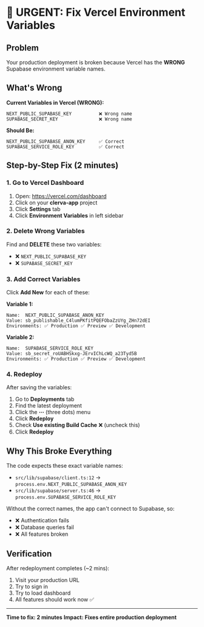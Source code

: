 # 🚨 URGENT: Fix Vercel Environment Variables

## Problem
Your production deployment is broken because Vercel has the **WRONG** Supabase environment variable names.

## What's Wrong

**Current Variables in Vercel (WRONG):**
```
NEXT_PUBLIC_SUPABASE_KEY          ❌ Wrong name
SUPABASE_SECRET_KEY               ❌ Wrong name
```

**Should Be:**
```
NEXT_PUBLIC_SUPABASE_ANON_KEY     ✅ Correct
SUPABASE_SERVICE_ROLE_KEY         ✅ Correct
```

## Step-by-Step Fix (2 minutes)

### 1. Go to Vercel Dashboard
1. Open: https://vercel.com/dashboard
2. Click on your **clerva-app** project
3. Click **Settings** tab
4. Click **Environment Variables** in left sidebar

### 2. Delete Wrong Variables
Find and **DELETE** these two variables:
- ❌ `NEXT_PUBLIC_SUPABASE_KEY`
- ❌ `SUPABASE_SECRET_KEY`

### 3. Add Correct Variables
Click **Add New** for each of these:

**Variable 1:**
```
Name:  NEXT_PUBLIC_SUPABASE_ANON_KEY
Value: sb_publishable_C4lumPKfitPQEFObaZzUYg_ZHn72dEI
Environments: ✅ Production ✅ Preview ✅ Development
```

**Variable 2:**
```
Name:  SUPABASE_SERVICE_ROLE_KEY
Value: sb_secret_roUABHSkxg-JErvIChLcWQ_a23Tyd5B
Environments: ✅ Production ✅ Preview ✅ Development
```

### 4. Redeploy
After saving the variables:
1. Go to **Deployments** tab
2. Find the latest deployment
3. Click the **⋯** (three dots) menu
4. Click **Redeploy**
5. Check **Use existing Build Cache** ❌ (uncheck this)
6. Click **Redeploy**

## Why This Broke Everything

The code expects these exact variable names:
- `src/lib/supabase/client.ts:12` → `process.env.NEXT_PUBLIC_SUPABASE_ANON_KEY`
- `src/lib/supabase/server.ts:46` → `process.env.SUPABASE_SERVICE_ROLE_KEY`

Without the correct names, the app can't connect to Supabase, so:
- ❌ Authentication fails
- ❌ Database queries fail
- ❌ All features broken

## Verification

After redeployment completes (~2 mins):
1. Visit your production URL
2. Try to sign in
3. Try to load dashboard
4. All features should work now ✅

---

**Time to fix: 2 minutes**
**Impact: Fixes entire production deployment**
